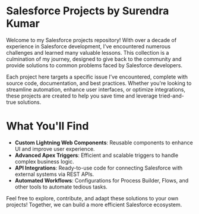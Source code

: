 # Salesforce Projects by Surendra Kumar
Welcome to my Salesforce projects repository! With over a decade of experience in Salesforce development, I’ve encountered numerous challenges and learned many valuable lessons. This collection is a culmination of my journey, designed to give back to the community and provide solutions to common problems faced by Salesforce developers.

Each project here targets a specific issue I’ve encountered, complete with source code, documentation, and best practices. Whether you're looking to streamline automation, enhance user interfaces, or optimize integrations, these projects are created to help you save time and leverage tried-and-true solutions.

# What You'll Find
- **Custom Lightning Web Components**: Reusable components to enhance UI and improve user experience.
- **Advanced Apex Triggers**: Efficient and scalable triggers to handle complex business logic.
- **API Integrations**: Ready-to-use code for connecting Salesforce with external systems via REST APIs.
- **Automated Workflows**: Configurations for Process Builder, Flows, and other tools to automate tedious tasks.

Feel free to explore, contribute, and adapt these solutions to your own projects! Together, we can build a more efficient Salesforce ecosystem.
